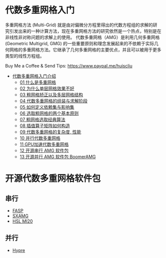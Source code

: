 
# 代数多重网格入门

多重网格方法 (Multi-Grid) 就是由对偏微分方程里得出的代数方程组的求解的研究引发出来的一种计算方法，现在多重网格方法的研究依然是一个热点，特别是在非线性非对称问题的求解上的使用。
代数多重网格（AMG）是利用几何多重网格 (Geometric Multigrid, GMG) 的一些重要原则和理念发展起来的不依赖于实际几何网格的多重网格方法。它继承了几何多重网格的主要优点，并且可以被用于更多类型的线性方程组。

Buy Me a Coffee & Send Tips: https://www.paypal.me/huiscliu

* [代数多重网格入门介绍](https://www.youtube.com/playlist?list=PLSVM68VUM1eXHQEKh0WyYen2Jii_0EqCX)
  * [01 什么是多重网格](https://www.youtube.com/watch?v=R4eivWGy_Pg&index=1&list=PLSVM68VUM1eXHQEKh0WyYen2Jii_0EqCX)
  * [02 为什么单层网格效果不好](https://www.youtube.com/watch?v=_t3Vp5UTqrQ&list=PLSVM68VUM1eXHQEKh0WyYen2Jii_0EqCX&index=2)
  * [03 粗网格矫正以及多层网格结构](https://www.youtube.com/watch?v=YAaK9fizCZA&list=PLSVM68VUM1eXHQEKh0WyYen2Jii_0EqCX&index=3)
  * [04 代数多重网格的组装与求解阶段](https://www.youtube.com/watch?v=YviwqHZ65WA&list=PLSVM68VUM1eXHQEKh0WyYen2Jii_0EqCX&index=4)
  * [05 如何定义依赖集与影响集](https://www.youtube.com/watch?v=OppYZjVnf-4&list=PLSVM68VUM1eXHQEKh0WyYen2Jii_0EqCX&index=5)
  * [06 选取粗网格的两个基本原则](https://www.youtube.com/watch?v=yyQWwJqx7nU&list=PLSVM68VUM1eXHQEKh0WyYen2Jii_0EqCX&index=6)
  * [07 粗网格选取经典算法](https://www.youtube.com/watch?v=f_tYUxQ7ZuI&list=PLSVM68VUM1eXHQEKh0WyYen2Jii_0EqCX&index=7)
  * [08 插值算子矩阵如何构造](https://www.youtube.com/watch?v=sRUv7e8LyOo&list=PLSVM68VUM1eXHQEKh0WyYen2Jii_0EqCX&index=8)
  * [09 代数多重网格的复杂度, 性能](https://www.youtube.com/watch?v=3rgO4ggB0NU&index=9&list=PLSVM68VUM1eXHQEKh0WyYen2Jii_0EqCX)
  * [10 并行代数多重网格](https://www.youtube.com/watch?v=gwrdu_6KoZ0&index=10&list=PLSVM68VUM1eXHQEKh0WyYen2Jii_0EqCX)
  * [11 GPU加速代数多重网格](https://www.youtube.com/watch?v=evDlAd1ddnA&index=11&list=PLSVM68VUM1eXHQEKh0WyYen2Jii_0EqCX)
  * [12 开源串行 AMG 软件包](https://www.youtube.com/watch?v=FYth7D4Zwkk&list=PLSVM68VUM1eXHQEKh0WyYen2Jii_0EqCX&index=12)
  * [13 开源并行 AMG 软件包 BoomerAMG](https://www.youtube.com/watch?v=IV7pTshKE3Y&list=PLSVM68VUM1eXHQEKh0WyYen2Jii_0EqCX&index=13)



# 开源代数多重网格软件包

## 串行
* [FASP](http://fasp.sourceforge.net/)
* [SXAMG](https://github.com/huiscliu/sxamg)
* [HSL MI20](http://www.hsl.rl.ac.uk/catalogue/hsl_mi20.html)

## 并行
* [Hypre](https://computation.llnl.gov/projects/hypre-scalable-linear-solvers-multigrid-methods)
